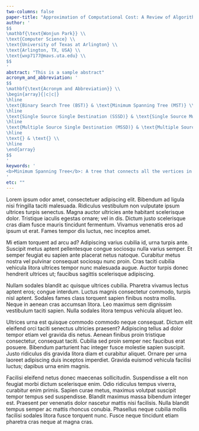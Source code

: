 ```yaml
---
two-columns: false
paper-title: "Approximation of Computational Cost: A Review of Algorithm Design and Analysis"
author: '
$$
\mathbf{\text{Wonjun Park}} \\
\text{Computer Science} \\
\text{University of Texas at Arlington} \\
\text{Arlington, TX, USA} \\
\text{wxp7177@mavs.uta.edu} \\
$$
'
abstract: "This is a sample abstract"
acronym_and_abbreviation: '
$$
\mathbf{\text{Acronym and Abbreviation}} \\
\begin{array}{|c|c|}
\hline
\text{Binary Search Tree (BST)} & \text{Minimum Spanning Tree (MST)} \\
\hline
\text{Single Source Single Destination (SSSD)} & \text{Single Source Multiple Destination (SSMD)} \\
\hline
\text{Multiple Source Single Destination (MSSD)} & \text{Multiple Source Multiple Destination (MSMD)} \\
\hline
\text{} & \text{} \\
\hline
\end{array}
$$
'
keywords: '
<b>Minimum Spanning Tree</b>: A tree that connects all the vertices in a graph with the minimum possible total edge weight. The tree has $n-1$ edges where $n$ is the number of vertices in the graph.
'
etc: ""
---
```


Lorem ipsum odor amet, consectetuer adipiscing elit. Bibendum ad ligula nisi fringilla taciti malesuada. Ridiculus vestibulum non vulputate ipsum ultrices turpis senectus. Magna auctor ultricies ante habitant scelerisque dolor. Tristique iaculis egestas ornare; vel in dis. Dictum justo scelerisque cras diam fusce mauris tincidunt fermentum. Vivamus venenatis eros ad ipsum ut erat. Fames tempor dis luctus, nec inceptos amet.

Mi etiam torquent ad arcu ad? Adipiscing varius cubilia id, urna turpis ante. Suscipit metus aptent pellentesque congue sociosqu nulla varius semper. Et semper feugiat eu sapien ante placerat netus natoque. Curabitur metus nostra vel pulvinar consequat sociosqu nunc proin. Cras taciti cubilia vehicula litora ultrices tempor nunc malesuada augue. Auctor turpis donec hendrerit ultrices ut; faucibus sagittis scelerisque adipiscing.

Nullam sodales blandit ac quisque ultrices cubilia. Pharetra vivamus lectus aptent eros; congue interdum. Luctus magnis consectetur commodo, turpis nisl aptent. Sodales fames class torquent sapien finibus nostra mollis. Neque in aenean cras accumsan litora. Leo maximus sem dignissim vestibulum taciti sapien. Nulla sodales litora tempus vehicula aliquet leo.

Ultrices urna est quisque commodo commodo neque consequat. Dictum elit eleifend orci taciti senectus ultricies praesent? Adipiscing tellus ad dolor tempor etiam vel gravida dis netus. Aenean finibus proin tristique consectetur, consequat taciti. Cubilia sed proin semper nec faucibus erat posuere. Bibendum parturient hac integer fusce molestie sapien suscipit. Justo ridiculus dis gravida litora diam et curabitur aliquet. Ornare per urna laoreet adipiscing duis inceptos imperdiet. Gravida euismod vehicula facilisi luctus; dapibus urna enim magnis.

Facilisi eleifend netus donec maecenas sollicitudin. Suspendisse a elit non feugiat morbi dictum scelerisque enim. Odio ridiculus tempus viverra, curabitur enim primis. Sapien curae metus, maximus volutpat suscipit tempor tempus sed suspendisse. Blandit maximus massa bibendum integer est. Praesent per venenatis dolor nascetur mattis nisi facilisis. Nulla blandit tempus semper ac mattis rhoncus conubia. Phasellus neque cubilia mollis facilisi sodales litora fusce torquent nunc. Fusce neque tincidunt etiam pharetra cras neque at magna cras.
